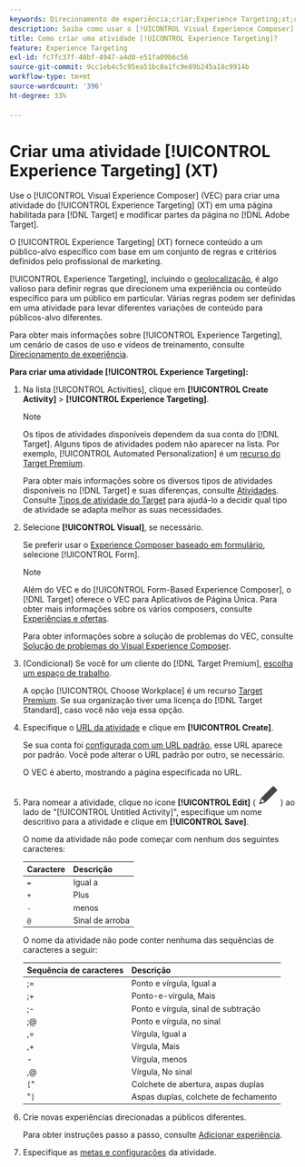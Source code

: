 ```yaml
---
keywords: Direcionamento de experiência;criar;Experience Targeting;xt;create
description: Saiba como usar o [!UICONTROL Visual Experience Composer] (VEC) no  [!DNL Adobe Target] para criar uma atividade do [!UICONTROL Experience Targeting] (XT).
title: Como criar uma atividade [!UICONTROL Experience Targeting]?
feature: Experience Targeting
exl-id: fc7fc37f-40bf-4947-a4d0-e51fa09b6c56
source-git-commit: 9cc1eb4c5c95ea51bc0a1fc9e89b245a18c9914b
workflow-type: tm+mt
source-wordcount: '396'
ht-degree: 33%

---
```


# Criar uma atividade [!UICONTROL Experience Targeting] (XT)

Use o [!UICONTROL Visual Experience Composer] (VEC) para criar uma atividade do [!UICONTROL Experience Targeting] (XT) em uma página habilitada para [!DNL Target] e modificar partes da página no [!DNL Adobe Target].

O [!UICONTROL Experience Targeting] (XT) fornece conteúdo a um público-alvo específico com base em um conjunto de regras e critérios definidos pelo profissional de marketing.

[!UICONTROL Experience Targeting], incluindo o [geolocalização](/help/main/c-target/c-audiences/c-target-rules/geo.md), é algo valioso para definir regras que direcionem uma experiência ou conteúdo específico para um público em particular. Várias regras podem ser definidas em uma atividade para levar diferentes variações de conteúdo para públicos-alvo diferentes.

Para obter mais informações sobre [!UICONTROL Experience Targeting], um cenário de casos de uso e vídeos de treinamento, consulte [Direcionamento de experiência](/help/main/c-activities/t-experience-target/experience-target.md).

**Para criar uma atividade [!UICONTROL Experience Targeting]:**

1. Na lista [!UICONTROL Activities], clique em **[!UICONTROL Create Activity]** > **[!UICONTROL Experience Targeting]**.

   >[!NOTE]
   >
   >Os tipos de atividades disponíveis dependem da sua conta do [!DNL Target]. Alguns tipos de atividades podem não aparecer na lista. Por exemplo, [!UICONTROL Automated Personalization] é um [recurso do Target Premium](/help/main/c-intro/intro.md#premium).
   >
   >Para obter mais informações sobre os diversos tipos de atividades disponíveis no [!DNL Target] e suas diferenças, consulte [Atividades](/help/main/c-activities/activities.md#concept_D317A95A1AB54674BA7AB65C7985BA03). Consulte [Tipos de atividade do Target](/help/main/c-activities/target-activities-guide.md) para ajudá-lo a decidir qual tipo de atividade se adapta melhor as suas necessidades.

1. Selecione **[!UICONTROL Visual]**, se necessário.

   Se preferir usar o [Experience Composer baseado em formulário](/help/main/c-experiences/form-experience-composer.md), selecione [!UICONTROL Form].

   >[!NOTE]
   >
   >Além do VEC e do [!UICONTROL Form-Based Experience Composer], o [!DNL Target] oferece o VEC para Aplicativos de Página Única. Para obter mais informações sobre os vários composers, consulte [Experiências e ofertas](/help/main/c-experiences/experiences.md).
   >
   >Para obter informações sobre a solução de problemas do VEC, consulte [Solução de problemas do Visual Experience Composer](/help/main/c-experiences/c-visual-experience-composer/r-troubleshoot-composer/troubleshoot-composer.md).

1. (Condicional) Se você for um cliente do [!DNL Target Premium], [escolha um espaço de trabalho](/help/main/administrating-target/c-user-management/property-channel/property-channel.md).

   A opção [!UICONTROL Choose Workplace] é um recurso [Target Premium](/help/main/c-intro/intro.md). Se sua organização tiver uma licença do [!DNL Target Standard], caso você não veja essa opção.

1. Especifique o [URL da atividade](/help/main/c-activities/t-experience-target/t-xt-create/xt-activity-url.md#concept_D28549AAA0A14E3BB5F05F32BE8ABC90) e clique em **[!UICONTROL Create]**.

   Se sua conta foi [configurada com um URL padrão](/help/main/administrating-target/visual-experience-composer-set-up.md), esse URL aparece por padrão. Você pode alterar o URL padrão por outro, se necessário.

   O VEC é aberto, mostrando a página especificada no URL.

1. Para nomear a atividade, clique no ícone **[!UICONTROL Edit]** ( ![Ícone Editar](/help/main/assets/icons/Edit.svg) ) ao lado de &quot;[!UICONTROL Untitled Activity]&quot;, especifique um nome descritivo para a atividade e clique em **[!UICONTROL Save]**.

   O nome da atividade não pode começar com nenhum dos seguintes caracteres:

   | Caractere | Descrição |
   |--- |--- |
   | `=` | Igual a |
   | `+` | Plus |
   | `-` | menos |
   | `@` | Sinal de arroba |

   O nome da atividade não pode conter nenhuma das sequências de caracteres a seguir:

   | Sequência de caracteres | Descrição |
   |--- |--- |
   | ;= | Ponto e vírgula, Igual a |
   | ;+ | Ponto-e-vírgula, Mais |
   | ;- | Ponto e vírgula, sinal de subtração |
   | ;@ | Ponto e vírgula, no sinal |
   | ,= | Vírgula, Igual a |
   | ,+ | Vírgula, Mais |
   | - | Vírgula, menos |
   | ,@ | Vírgula, No sinal |
   | `[`&quot; | Colchete de abertura, aspas duplas |
   | &quot;`]` | Aspas duplas, colchete de fechamento |

1. Crie novas experiências direcionadas a públicos diferentes.

   Para obter instruções passo a passo, consulte [Adicionar experiência](/help/main/c-activities/t-experience-target/t-xt-create/xt-add-experience.md).

1. Especifique as [metas e configurações](/help/main/c-activities/t-experience-target/t-xt-create/xt-goals-and-settings.md#reference_B25389FD6F3A4989801E740364B089CC) da atividade.
